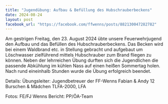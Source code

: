 ```yaml
---
title: "Jugendübung: Aufbau & Befüllung des Hubschrauberbeckens"
date: 2024-08-24
layout: post
facebook_url: "https://facebook.com/ffwenns/posts/882130047282782"
---
```


Am gestrigen Freitag, den 23. August 2024 übte unsere Feuerwehrjugend den Aufbau und das Befüllen des Hubschrauberbeckens. Das Becken wird bei einem Waldbrand etc. in Stellung gebracht und aufgebaut um Löschwasser zielführend mittels Hubschrauber zum Brand fliegen zu können. Neben der lehrreichen Übung durften sich die Jugendlichen die passende Abkühlung im kühlen Nass auf einen heißen Sommertag holen. Nach rund eineinhalb Stunden wurde die Übung erfolgreich beendet. 

Details:
Übungsleiter: Jugendbetreuer der FF-Wenns Fabian & Andy 
12 Burschen & Mädchen 
TLFA-2000, LFA 

Fotos: FE/FJ Wenns
Bericht: PP/ÖA-Team